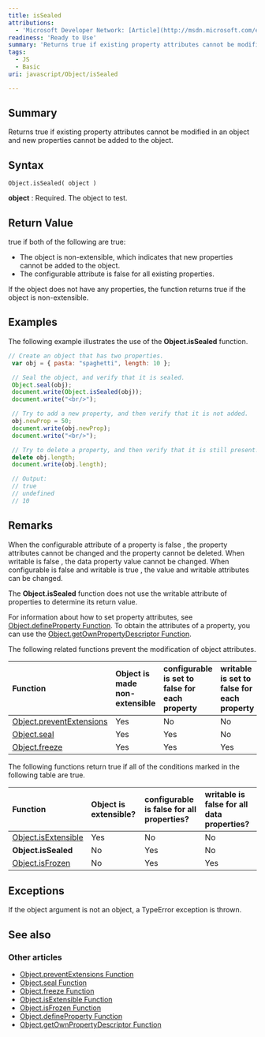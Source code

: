 ```yaml
---
title: isSealed
attributions:
  - 'Microsoft Developer Network: [Article](http://msdn.microsoft.com/en-us/library/ie/ff806189(v=vs.94).aspx)'
readiness: 'Ready to Use'
summary: 'Returns true if existing property attributes cannot be modified in an object and new properties cannot be added to the object.'
tags:
  - JS
  - Basic
uri: javascript/Object/isSealed

---
```

## Summary

Returns true if existing property attributes cannot be modified in an object and new properties cannot be added to the object.

## Syntax

    Object.isSealed( object )

**object**
:   Required. The object to test.

## Return Value

true if both of the following are true:

-   The object is non-extensible, which indicates that new properties cannot be added to the object.
-   The configurable attribute is false for all existing properties.

If the object does not have any properties, the function returns true if the object is non-extensible.

## Examples

The following example illustrates the use of the **Object.isSealed** function.

``` js
// Create an object that has two properties.
 var obj = { pasta: "spaghetti", length: 10 };

 // Seal the object, and verify that it is sealed.
 Object.seal(obj);
 document.write(Object.isSealed(obj));
 document.write("<br/>");

 // Try to add a new property, and then verify that it is not added.
 obj.newProp = 50;
 document.write(obj.newProp);
 document.write("<br/>");

 // Try to delete a property, and then verify that it is still present.
 delete obj.length;
 document.write(obj.length);

 // Output:
 // true
 // undefined
 // 10
```

## Remarks

When the configurable attribute of a property is false , the property attributes cannot be changed and the property cannot be deleted. When writable is false , the data property value cannot be changed. When configurable is false and writable is true , the value and writable attributes can be changed.

The **Object.isSealed** function does not use the writable attribute of properties to determine its return value.

For information about how to set property attributes, see [Object.defineProperty Function](/javascript/Object/defineProperty). To obtain the attributes of a property, you can use the [Object.getOwnPropertyDescriptor Function](/javascript/Object/getOwnPropertyDescriptor).

The following related functions prevent the modification of object attributes.

|Function|Object is made non-extensible|configurable is set to false for each property|writable is set to false for each property|
|:-------|:----------------------------|:---------------------------------------------|:-----------------------------------------|
|[Object.preventExtensions](/javascript/Object/preventExtensions)|Yes|No|No|
|[Object.seal](/javascript/Object/seal)|Yes|Yes|No|
|[Object.freeze](/javascript/Object/freeze)|Yes|Yes|Yes|

The following functions return true if all of the conditions marked in the following table are true.

|Function|Object is extensible?|configurable is false for all properties?|writable is false for all data properties?|
|:-------|:--------------------|:----------------------------------------|:-----------------------------------------|
|[Object.isExtensible](/javascript/Object/isExtensible)|Yes|No|No|
|**Object.isSealed**|No|Yes|No|
|[Object.isFrozen](/javascript/Object/isFrozen)|No|Yes|Yes|

## Exceptions

If the object argument is not an object, a TypeError exception is thrown.

## See also

### Other articles

-   [Object.preventExtensions Function](/javascript/Object/preventExtensions)
-   [Object.seal Function](/javascript/Object/seal)
-   [Object.freeze Function](/javascript/Object/freeze)
-   [Object.isExtensible Function](/javascript/Object/isExtensible)
-   [Object.isFrozen Function](/javascript/Object/isFrozen)
-   [Object.defineProperty Function](/javascript/Object/defineProperty)
-   [Object.getOwnPropertyDescriptor Function](/javascript/Object/getOwnPropertyDescriptor)

